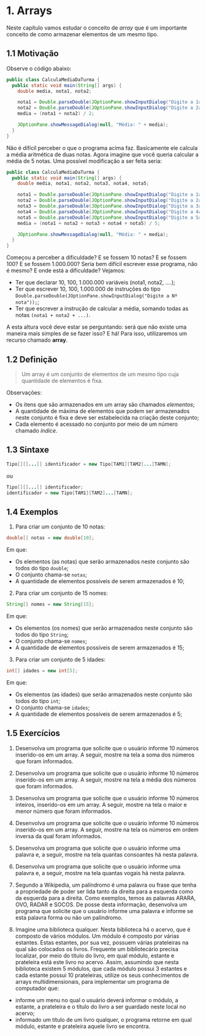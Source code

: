 # 1. Arrays

Neste capítulo vamos estudar o conceito de *array* que é um importante conceito
de como armazenar elementos de um mesmo tipo.


## 1.1 Motivação

Observe o código abaixo:

```java
public class CalculaMediaDaTurma {
  public static void main(String[] args) {
    double media, nota1, nota2;

    nota1 = Double.parseDouble(JOptionPane.showInputDialog("Digite a 1a nota"));
    nota2 = Double.parseDouble(JOptionPane.showInputDialog("Digite a 2a nota"));
    media = (nota1 + nota2) / 2;

    JOptionPane.showMessageDialog(null, "Média: " + media);
  }
}
```
Não é difícil perceber o que o programa acima faz. Basicamente ele calcula a
média aritmética de duas notas. Agora imagine que você queria calcular a média
de 5 notas. Uma possível modificação a ser feita seria:

```java
public class CalculaMediaDaTurma {
  public static void main(String[] args) {
    double media, nota1, nota2, nota3, nota4, nota5;

    nota1 = Double.parseDouble(JOptionPane.showInputDialog("Digite a 1a nota"));
    nota2 = Double.parseDouble(JOptionPane.showInputDialog("Digite a 2a nota"));
    nota3 = Double.parseDouble(JOptionPane.showInputDialog("Digite a 3a nota"));
    nota4 = Double.parseDouble(JOptionPane.showInputDialog("Digite a 4a nota"));
    nota5 = Double.parseDouble(JOptionPane.showInputDialog("Digite a 5a nota"));
    media = (nota1 + nota2 + nota3 + nota4 + nota5) / 5;

    JOptionPane.showMessageDialog(null, "Média: " + media);
  }
}
```
Começou a perceber a dificuldade? E se fossem 10 notas? E se fossem 100? E se
fossem 1.000.000? Seria bem difícil escrever esse programa, não é mesmo? E onde
está a dificuldade? Vejamos:

* Ter que declarar 10, 100, 1.000.000 variáveis (nota1, nota2, ....);
* Ter que escrever 10, 100, 1.000.000 de instruções do tipo `Double.parseDouble(JOptionPane.showInputDialog("Digite a Nº nota"));`;
* Ter que escrever a instrução de calcular a média, somando todas as notas
`(nota1 + nota2 + ...)`.

A esta altura você deve estar se perguntando: será que não existe uma maneira
mais simples de se fazer isso? E há! Para isso, utilizaremos um recurso chamado
**array**.


## 1.2 Definição

> Um array é um conjunto de elementos de um mesmo tipo cuja quantidade de
elementos é fixa.

Observações:

* Os itens que são armazenados em um array são chamados *elementos*;
* A quantidade de máxima de elementos que podem ser armazenados neste conjunto
é fixa e deve ser estabelecida na criação deste conjunto;
* Cada elemento é acessado no conjunto por meio de um número chamado *índice*.


## 1.3 Sintaxe

```java
Tipo[][]...[] identificador = new Tipo[TAM1][TAM2]...[TAMN];
```

ou

```java
Tipo[][]...[] identificador;
identificador = new Tipo[TAM1][TAM2]...[TAMN];
```

## 1.4 Exemplos

1. Para criar um conjunto de 10 notas:

```java
double[] notas = new double[10];
```
Em que:

* Os elementos (as notas) que serão armazenados neste conjunto são todos do
tipo `double`;
* O conjunto chama-se `notas`;
* A quantidade de elementos possíveis de serem armazenados é 10;


2. Para criar um conjunto de 15 nomes:

```java
String[] nomes = new String[15];
```
Em que:

* Os elementos (os nomes) que serão armazenados neste conjunto são todos do
tipo `String`;
* O conjunto chama-se `nomes`;
* A quantidade de elementos possíveis de serem armazenados é 15;


3. Para criar um conjunto de 5 idades:

```java
int[] idades = new int[5];
```
Em que:

* Os elementos (as idades) que serão armazenados neste conjunto são todos do
tipo `int`;
* O conjunto chama-se `idades`;
* A quantidade de elementos possíveis de serem armazenados é 5;


## 1.5 Exercícios

1. Desenvolva um programa que solicite que o usuário informe 10 números
inserido-os em um array. A seguir, mostre na tela a soma dos números que foram
informados.

2. Desenvolva um programa que solicite que o usuário informe 10 números
inserido-os em um array. A seguir, mostre na tela a média dos números que foram
informados.

3. Desenvolva um programa que solicite que o usuário informe 10 números
inteiros, inserido-os em um array. A seguir, mostre na tela o maior e menor
número que foram informados.

4. Desenvolva um programa que solicite que o usuário informe 10 números
inserido-os em um array. A seguir, mostre na tela os números em ordem inversa da
qual foram informados.

5. Desenvolva um programa que solicite que o usuário informe uma palavra e, a
seguir, mostre na tela quantas consoantes há nesta palavra.

6. Desenvolva um programa que solicite que o usuário informe uma palavra e, a
seguir, mostre na tela quantas vogais há nesta palavra.

6. Segundo a Wikipedia, um palíndromo é uma palavra ou frase que tenha a
propriedade de poder ser lida tanto da direita para a esquerda como da esquerda
para a direita. Como exemplos, temos as palavras ARARA, OVO, RADAR e SOCOS. De
posse desta informação, desenvolva um programa que solicite que o usuário
informe uma palavra e informe se esta palavra forma ou não um palíndromo.

7. Imagine uma biblioteca qualquer. Nesta biblioteca há o acervo, que é composto
de vários módulos. Um módulo é composto por várias estantes. Estas estantes, por
sua vez, possuem várias prateleiras na qual são colocados os livros. Frequente
um bibliotecário precisa localizar, por meio do título do livro, em qual módulo,
estante e prateleira está este livro no acervo. Assim, assumindo que nesta
biblioteca existem 5 módulos, que cada módulo possui 3 estantes e cada estante
possui 10 prateleiras, utilize os seus conhecimentos de arrays
multidimensionais, para implementar um programa de computador que:
* informe um menu no qual o usuário deverá informar o módulo, a estante, a
prateleira e o título do livro a ser guardado neste local no acervo;
* informado um título de um livro qualquer, o programa retorne em qual módulo,
estante e prateleira aquele livro se encontra.
